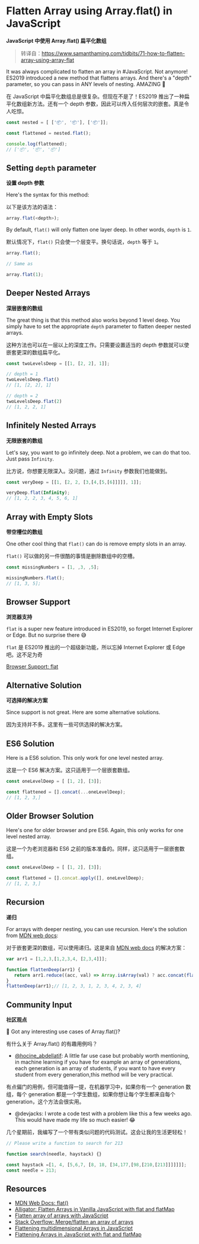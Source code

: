 # Flatten Array using Array.flat() in JavaScript

**JavaScript 中使用 Array.flat() 扁平化数组**

> 转译自：https://www.samanthaming.com/tidbits/71-how-to-flatten-array-using-array-flat

It was always complicated to flatten an array in #JavaScript. Not anymore! ES2019 introduced a new method that flattens arrays. And there's a "depth" parameter, so you can pass in ANY levels of nesting. AMAZING 🤩

在 JavaScript 中扁平化数组总是很复杂。但现在不是了！ES2019 推出了一种扁平化数组新方法。还有一个 depth 参数，因此可以传入任何层次的嵌套。真是令人吃惊。

```js
const nested = [ ['📦', '📦'], ['📦']];

const flattened = nested.flat();

console.log(flattened);
// ['📦', '📦', '📦']
```

## Setting `depth` parameter

**设置 depth 参数**

Here's the syntax for this method:

以下是该方法的语法：

```js
array.flat(<depth>);
```

By default, `flat()` will only flatten one layer deep. In other words, `depth` is `1`.

默认情况下，`flat()` 只会使一个层变平。换句话说，`depth` 等于 `1`。

```js
array.flat();

// Same as

array.flat(1);
```

## Deeper Nested Arrays

**深层嵌套的数组**

The great thing is that this method also works beyond 1 level deep. You simply have to set the appropriate `depth` parameter to flatten deeper nested arrays.

这种方法也可以在一层以上的深度工作。只需要设置适当的 depth 参数就可以使嵌套更深的数组扁平化。

```js
const twoLevelsDeep = [[1, [2, 2], 1]];

// depth = 1
twoLevelsDeep.flat()
// [1, [2, 2], 1]

// depth = 2
twoLevelsDeep.flat(2)
// [1, 2, 2, 1]
```

## Infinitely Nested Arrays

**无限嵌套的数组**

Let's say, you want to go infinitely deep. Not a problem, we can do that too. Just pass `Infinity`.

比方说，你想要无限深入。没问题，通过 `Infinity` 参数我们也能做到。

```js
const veryDeep = [[1, [2, 2, [3,[4,[5,[6]]]]], 1]];

veryDeep.flat(Infinity);
// [1, 2, 2, 3, 4, 5, 6, 1]
```

## Array with Empty Slots

**带空槽位的数组**

One other cool thing that `flat()` can do is remove empty slots in an array.

`flat()` 可以做的另一件很酷的事情是删除数组中的空槽。

```js
const missingNumbers = [1, ,3, ,5];

missingNumbers.flat();
// [1, 3, 5];
```

## Browser Support

**浏览器支持**

`flat` is a super new feature introduced in ES2019, so forget Internet Explorer or Edge. But no surprise there 😅

`flat` 是 ES2019 推出的一个超级新功能，所以忘掉 Internet Explorer 或 Edge 吧。这不足为奇

[Browser Support: flat](https://developer.mozilla.org/en-US/docs/Web/JavaScript/Reference/Global_Objects/Array/flat#Browser_compatibility)

## Alternative Solution

**可选择的解决方案**

Since support is not great. Here are some alternative solutions.

因为支持并不多。这里有一些可供选择的解决方案。

## ES6 Solution

Here is a ES6 solution. This only work for one level nested array.

这是一个 ES6 解决方案。这只适用于一个层嵌套数组。

```js
const oneLevelDeep = [ [1, 2], [3]];

const flattened = [].concat(...oneLevelDeep);
// [1, 2, 3,]
```

## Older Browser Solution

Here's one for older browser and pre ES6. Again, this only works for one level nested array.

这是一个为老浏览器和 ES6 之前的版本准备的。同样，这只适用于一层嵌套数组。

```js
const oneLevelDeep = [ [1, 2], [3]];

const flattened = [].concat.apply([], oneLevelDeep);
// [1, 2, 3,]
```

## Recursion

**递归**

For arrays with deeper nesting, you can use recursion. Here's the solution from [MDN web docs](https://developer.mozilla.org/en-US/docs/Web/JavaScript/Reference/Global_Objects/Array/flat#Alternative):

对于嵌套更深的数组，可以使用递归。这是来自 [MDN web docs](https://developer.mozilla.org/en-US/docs/Web/JavaScript/Reference/Global_Objects/Array/flat#Alternative) 的解决方案：

```js
var arr1 = [1,2,3,[1,2,3,4, [2,3,4]]];

function flattenDeep(arr1) {
   return arr1.reduce((acc, val) => Array.isArray(val) ? acc.concat(flattenDeep(val)) : acc.concat(val), []);
}
flattenDeep(arr1);// [1, 2, 3, 1, 2, 3, 4, 2, 3, 4]
```

## Community Input

**社区观点**

💬 Got any interesting use cases of Array.flat()?

有什么关于 Array.flat() 的有趣用例吗？

- [@hocine_abdellatif](https://www.instagram.com/hocine_abdellatif/): A little far use case but probably worth mentioning, in machine learning if you have for example an array of generations, each generation is an array of students, if you want to have every student from every generation,this method will be very practical.

有点偏门的用例，但可能值得一提，在机器学习中，如果你有一个 generation 数组，每个 generation 都是一个学生数组，如果你想让每个学生都来自每个 generation，这个方法会很实用。

- @devjacks: I wrote a code test with a problem like this a few weeks ago. This would have made my life so much easier! 😂

几个星期前，我编写了一个带有类似问题的代码测试。这会让我的生活更轻松！

```js
// Please write a function to search for 213

function search(needle, haystack) {}

const haystack =[1, 4, [5,6,7, [8, 18, [34,177,[98,[210,[213]]]]]]];
const needle = 213;
```

## Resources

- [MDN Web Docs: flat()](https://developer.mozilla.org/en-US/docs/Web/JavaScript/Reference/Global_Objects/Array/flat)
- [Alligator: Flatten Arrays in Vanilla JavaScript with flat and flatMap](https://alligator.io/js/flat-flatmap/)
- [Flatten array of arrays with JavaScript](http://joelabrahamsson.com/flatten-array-of-arrays-with-javascript/)
- [Stack Overflow: Merge/flatten an array of arrays](https://stackoverflow.com/questions/10865025/merge-flatten-an-array-of-arrays)
- [Flattening multidimensional Arrays in JavaScript](https://www.jstips.co/en/javascript/flattening-multidimensional-arrays-in-javascript/)
- [Flattening Arrays in JavaScript with flat and flatMap](https://davidtang.io/2019/03/09/flattening-arrays-in-javascript-with-flat-and-flatMap.html)

